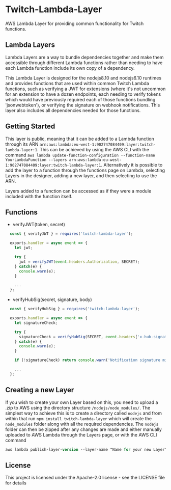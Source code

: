# Twitch-Lambda-Layer
AWS Lambda Layer for providing common functionality for Twitch functions.


## Lambda Layers
Lambda Layers are a way to bundle dependencies together and make them accessible through different Lambda functions rather than needing to have each Lambda function include its own copy of a dependency.

This Lambda Layer is designed for the nodejs8.10 and nodejs6.10 runtimes and provides functions that are used within common Twitch Lambda functions, such as verifying a JWT for extensions (where it's not uncommon for an extension to have a dozen endpoints, each needing to verify tokens which would have previously required each of those functions bundling 'jsonwebtoken'), or verifying the signature on webhook notifications. This layer also includes all dependencies needed for those functions.


## Getting Started
This layer is public, meaning that it can be added to a Lambda function through its ARN `arn:aws:lambda:eu-west-1:902747084409:layer:twitch-lambda-layer:1`. This can be achieved by using the AWS CLI with the command `aws lambda update-function-configuration --function-name YourLambdaFunction --layers arn:aws:lambda:eu-west-1:902747084409:layer:twitch-lambda-layer:1`. Alternatively it is possible to add the layer to a function through the functions page on Lambda, selecting Layers in the designer, adding a new layer, and then selecting to use the ARN.

Layers added to a function can be accessed as if they were a module included with the function itself.

## Functions
 - verifyJWT(token, secret)
```javascript
  const { verifyJWT } = requires('twitch-lambda-layer');

  exports.handler = async event => {
    let jwt;

    try {
      jwt = verifyJWT(event.headers.Authorization, SECRET);
    } catch(e) {
      console.warn(e);
    }

    ...
  };

```


 - verifyHubSig(secret, signature, body)
```javascript
  const { verifyHubSig } = requires('twitch-lambda-layer');

  exports.handler = async event => {
    let signatureCheck;

    try {
      signatureCheck = verifyHubSig(SECRET, event.headers['x-hub-signature'], event.body);
    } catch(e) {
      console.warn(e);
    }

    if (!signatureCheck) return console.warn('Notification signature mismatch');

    ...
  };
```


## Creating a new Layer
If you wish to create your own Layer based on this, you need to upload a .zip to AWS using the directory structure `/nodejs/node_modules/`. The simplest way to achieve this is to create a directory called `nodejs` and from within that run `npm install twitch-lambda-layer` which will create the `node_modules` folder along with all the required dependencies. The `nodejs` folder can then be zipped after any changes are made and either manually uploaded to AWS Lambda through the Layers page, or with the AWS CLI command 

```ps
aws lambda publish-layer-version --layer-name "Name for your new Layer" --description "Layer Description" --license-info "Apache-2.0" --compatible-runtimes nodejs8.10 nodejs6.10 --zip-file "fileb://Path/To/Your/Zip"
```


## License

This project is licensed under the Apache-2.0 license - see the LICENSE file for details